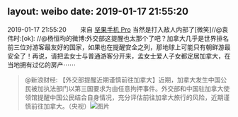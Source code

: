 layout: weibo
date: 2019-01-17 21:55:20
---
2019-01-17 21:55:20  &nbsp;&nbsp;&nbsp;&nbsp;&nbsp;&nbsp; 来自 <a href="http://app.weibo.com/t/feed/Z4AgP" rel="nofollow">坚果手机 Pro</a>
当然是打入敌人内部了[微笑]//@袁伟时:[ok]: //@杨恒均的微博:外交部这提醒也太那个了吧？加拿大几乎是世界排名前三位对游客最友好的国家，如果也在提醒安全之列，那地球上可能只有朝鲜游最安全了！再说，请把孟女士与普通游客分开来，孟女士爱人子女都定居加拿大，在当地拥有过亿的房产⋯⋯
>  @新浪财经: 【外交部提醒近期谨慎前往加拿大】近期，加拿大发生中国公民被加执法部门以第三国要求为由任意拘押事件。外交部和中国驻加拿大使领馆提醒中国公民结合自身情况，充分评估前往加拿大旅行的风险，近期谨慎前往加拿大。（央视） ​​​
>  ![图片](https://wx3.sinaimg.cn/large/61add7e3ly1fz7fl17ghjj20kl0ch7o9.jpg)
